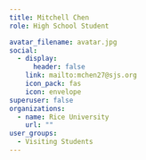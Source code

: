 ```yaml
---
title: Mitchell Chen
role: High School Student

avatar_filename: avatar.jpg
social:
  - display:
      header: false
    link: mailto:mchen27@sjs.org
    icon_pack: fas
    icon: envelope
superuser: false
organizations:
  - name: Rice University
    url: ""
user_groups:
  - Visiting Students
---
```

